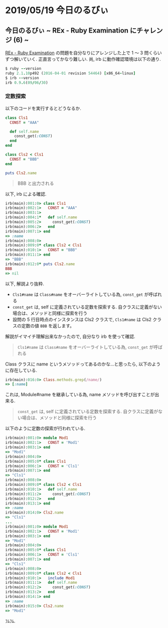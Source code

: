 # 2019/05/19 今日のるびぃ

## 今日のるびぃ ~ REx - Ruby Examination にチャレンジ (6) ~

[REx - Ruby Examination](https://rex.libertyfish.co.jp/) の問題を自分なりにアレンジした上で 1 〜 3 問くらいずつ解いていく. 正直言ってかなり難しい. 尚, irb に動作確認環境は以下の通り.

```ruby
$ ruby --version
ruby 2.1.10p492 (2016-04-01 revision 54464) [x86_64-linux]
$ irb --version
irb 0.9.6(09/06/30)
```

### 定数探索

以下のコードを実行するとどうなるか.

```ruby
class Cls1
  CONST = "AAA"

  def self.name
    const_get(:CONST)
  end
end

class Cls2 < Cls1
  CONST = "BBB"
end

puts Cls2.name
```

> BBB と出力される

以下, irb による確認.

```ruby
irb(main):001:0> class Cls1
irb(main):002:1>   CONST = "AAA"
irb(main):003:1> 
irb(main):004:1*   def self.name
irb(main):005:2>     const_get(:CONST)
irb(main):006:2>   end
irb(main):007:1> end
=> :name
irb(main):008:0> 
irb(main):009:0* class Cls2 < Cls1
irb(main):010:1>   CONST = "BBB"
irb(main):011:1> end
=> "BBB"
irb(main):012:0* puts Cls2.name
BBB
=> nil
```

以下, 解説より抜粋.

* `Cls1#name` は `Class#name` をオーバーライトしている為, `const_get` が呼ばれる
* `const_get` は, self に定義されている定数を探索する. 自クラスに定義がない場合は、メソッドと同様に探索を行う
* 設問の 5 行目時点のインスタンスは Cls2 クラスで, `Cls1#name` は Cls2 クラスの定数の値 `BBB` を返します。

解説がイマイチ理解出来なかったので, 自分なり irb を使って確認.

> `Cls1#name` は `Class#name` をオーバーライトしている為, `const_get` が呼ばれる

Class クラスに name というメソッドってあるのかな...と思ったら, 以下のように存在している.

```ruby
irb(main):016:0> Class.methods.grep(/name/)
=> [:name]
```

これは, Module#name を継承している為, name メソッドを呼び出すことが出来る.

> `const_get` は, self に定義されている定数を探索する. 自クラスに定義がない場合は、メソッドと同様に探索を行う

以下のように定数の探索が行われている.

```ruby
irb(main):001:0> module Mod1
irb(main):002:1>   CONST = 'Mod1'
irb(main):003:1> end
=> "Mod1"
irb(main):004:0> 
irb(main):005:0* class Cls1
irb(main):006:1>   CONST = 'Cls1'
irb(main):007:1> end
=> "Cls1"
irb(main):008:0> 
irb(main):009:0* class Cls2 < Cls1
irb(main):010:1>   def self.name
irb(main):011:2>     const_get(:CONST)
irb(main):012:2>   end
irb(main):013:1> end
=> :name
irb(main):014:0> Cls2.name
=> "Cls1"
...
irb(main):001:0> module Mod1
irb(main):002:1>   CONST = 'Mod1'
irb(main):003:1> end
=> "Mod1"
irb(main):004:0> 
irb(main):005:0* class Cls1
irb(main):006:1>   CONST = 'Cls1'
irb(main):007:1> end
=> "Cls1"
irb(main):008:0> 
irb(main):009:0* class Cls2 < Cls1
irb(main):010:1>   include Mod1
irb(main):011:1>   def self.name
irb(main):012:2>     const_get(:CONST)
irb(main):013:2>   end
irb(main):014:1> end
=> :name
irb(main):015:0> Cls2.name
=> "Mod1"
```

ﾌﾑﾌﾑ.
